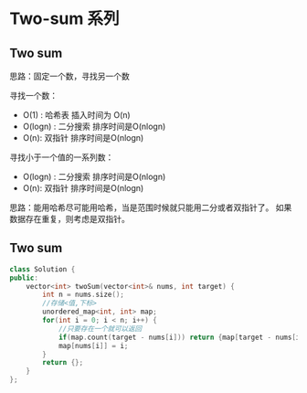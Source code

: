 # Two-sum 系列

## Two sum

思路：固定一个数，寻找另一个数

寻找一个数：
- O(1) : 哈希表 插入时间为 O(n)
- O(logn) : 二分搜索 排序时间是O(nlogn)
- O(n): 双指针 排序时间是O(nlogn)

寻找小于一个值的一系列数：
- O(logn) : 二分搜索 排序时间是O(nlogn)
- O(n): 双指针 排序时间是O(nlogn)

思路：能用哈希尽可能用哈希，当是范围时候就只能用二分或者双指针了。
如果数据存在重复，则考虑是双指针。


## Two sum

```C++
class Solution {
public:
    vector<int> twoSum(vector<int>& nums, int target) {
        int n = nums.size();
        //存储<值,下标>
        unordered_map<int, int> map;
        for(int i = 0; i < n; i++) {
            //只要存在一个就可以返回
            if(map.count(target - nums[i])) return {map[target - nums[i]], i};
            map[nums[i]] = i;
        }
        return {};
    }
};

```